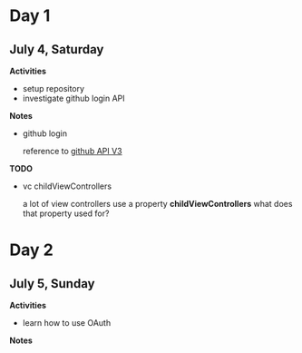 # Day 1
## July 4, Saturday

**Activities**
- setup repository
- investigate github login API

**Notes**

- github login

  reference to [github API V3](https://developer.github.com/guides/getting-started/)

**TODO**

- vc childViewControllers

  a lot of view controllers use a property **childViewControllers** what does that property used for?


# Day 2
## July 5, Sunday

**Activities**
- learn how to use OAuth

**Notes**
